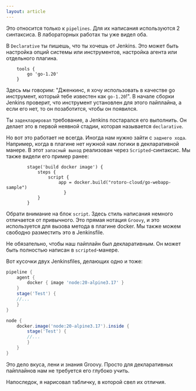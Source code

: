 ```yaml
---
layout: article
---
```

Это относится только к `pipelines`. Для их написания используются 2 синтаксиса. В лабораторных работах ты уже видел оба.

В `Declarative` ты пишешь, что ты хочешь от Jenkins.
Это может быть настройка опций системы или инструментов, настройка агента или отдельного плагина.

```
    tools {
        go 'go-1.20'
    }

```

Здесь мы говорим: "Дженкинс, я хочу использовать в качестве go инструмент, который тебе известен как `go-1.20`!". В начале сборки Jenkins проверит, что инструмент установлен для этого пайплайна, а если его нет, то он позаботится, чтобы он появился.

Ты `задекларировал` требование, а Jenkins постарался его выполнить. Он делает это в первой неявной стадии, которая называется `declarative`.

Но вот это работает не всегда. Иногда нам нужно зайти с `заднего хода`. Например, когда в плагине нет нужной нам логики в декларативной манере. В этот `запасный выход` реализован через `Scripted`-синтаксис. Мы также видели его пример ранее:

```
        stage('build docker image') {
            steps {
                script {
                    app = docker.build("rotoro-cloud/go-webapp-sample")
			          }
            }
        }

```

Обрати внимание на блок `script`. Здесь стиль написания немного отличается от привычного. Это прямая нотация `Groovy`, и это используется для вызова метода в плагине docker. Мы также можем свободно разместить это в Jenkinsfile.

Не обязательно, чтобы наш пайплайн был декларативным. Он может быть полностью написан в `scripted`-манере.

Вот кусочки двух Jenkinsfiles, делающих одно и тоже:

```groovy
pipeline {
    agent {
        docker { image 'node:20-alpine3.17' }
    }
    stage('Test') {
    //...
    }
}
```

```groovy
node {
    docker.image('node:20-alpine3.17').inside {
        stage('Test') {
        //...
        }
    }
}
```

Это дело вкуса, лени и знания Groovy. Просто для декларативных пайплайнов нам не требуется его глубоко учить.

Напоследок, я нарисовал табличку, в которой свел их отличия.
